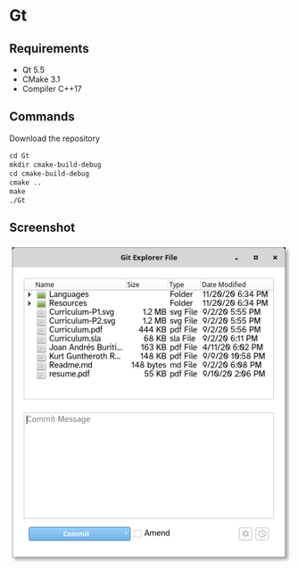 # Gt

## Requirements

- Qt 5.5
- CMake 3.1
- Compiler C++17

## Commands

Download the repository

```
cd Gt
mkdir cmake-build-debug
cd cmake-build-debug
cmake ..
make
./Gt
```

## Screenshot

![Screen](./Documentation/Screen.png)